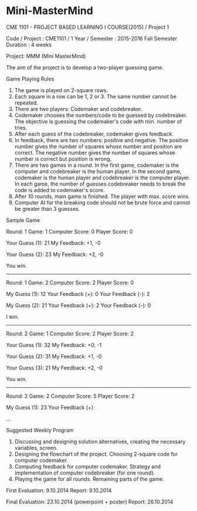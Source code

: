 # Mini-MasterMind
CME 1101 - PROJECT BASED LEARNING I COURSE(2015) / Project 1 







Code / Project     :  CME1101 / 1
Year / Semester	:  2015-2016 Fall Semester 
Duration	      :  4 weeks


Project:  MMM (Mini MasterMind)

The aim of the project is to develop a two-player guessing game. 


Game Playing Rules

1. The game is played on 2-square rows.
2. Each square in a row can be 1, 2 or 3. The same number cannot be repeated.
3. There are two players: Codemaker and codebreaker.
4. Codemaker chooses the numbers/code to be guessed by codebreaker. The objective is guessing the codemaker's code with min. number of tries.
5. After each guess of the codebreaker, codemaker gives feedback.
6. In feedback, there are two numbers: positive and negative. The positive number gives the number of squares whose number and position are correct. The negative number gives the number of squares whose number is correct but position is wrong. 
7. There are two games in a round. In the first game, codemaker is the computer and codebreaker is the human player. In the second game, codemaker is the human player and codebreaker is the computer player. In each game, the number of guesses codebreaker needs to break the code is added to codemaker's score.
8. After 10 rounds, main game is finished. The player with max. score wins. 
9. Computer AI for the breaking code should not be brute force and cannot be greater than 3 guesses.


Sample Game


Round: 1
Game:  1
Computer Score: 0
Player Score: 0

Your Guess (1): 21
My Feedback: +1, -0

Your Guess (2): 23
My Feedback: +2, -0

You win.

--------------------



Round: 1
Game:  2
Computer Score: 2
Player Score: 0

My Guess (1): 12
Your Feedback (+): 0
Your Feedback (-): 2

My Guess (2): 21
Your Feedback (+): 2
Your Feedback (-): 0

I win.

--------------------


Round: 2
Game:  1
Computer Score: 2
Player Score: 2

Your Guess (1): 32
My Feedback: +0, -1

Your Guess (2): 31
My Feedback: +1, -0

Your Guess (3): 21
My Feedback: +2, -0

You win.

--------------------




Round: 2
Game:  2
Computer Score: 5
Player Score: 2

My Guess (1): 23
Your Feedback (+): 

...



Suggested Weekly Program

1. Discussing and designing solution alternatives, creating the necessary variables, screen.
2. Designing the flowchart of the project. Choosing 2-square code for computer codemaker. 
3. Computing feedback for computer codemaker. 
    Strategy and implementation of computer codebreaker (for one round). 
4. Playing the game for all rounds. Remaining parts of the game. 




First Evaluation: 9.10.2014 
               Report: 9.10.2014
 
 
Final Evaluation: 23.10.2014   (powerpoint + poster)
               Report: 26.10.2014                            



